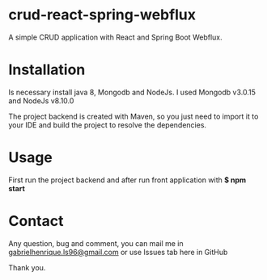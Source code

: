# crud-react-spring-webflux

A simple CRUD application with React and Spring Boot Webflux.

# Installation
Is necessary install java 8, Mongodb and NodeJs. I used Mongodb v3.0.15 and NodeJs v8.10.0 <br />

The project backend is created with Maven, so you just need to import it to your IDE and build the project to resolve the dependencies.

# Usage
First run the project backend and after run front application with <b>$ npm start</b>

# Contact
Any question, bug and comment, you can mail me in gabrielhenrique.ls96@gmail.com or use Issues tab here in GitHub

Thank you.
